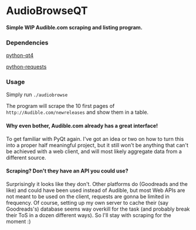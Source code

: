 AudioBrowseQT
=============

#### Simple WIP Audible.com scraping and listing program. ####

### Dependencies ###

[python-qt4](https://www.riverbankcomputing.com/software/pyqt/download)

[python-requests](http://docs.python-requests.org/en/master/user/install/)

### Usage ###

Simply run `./audiobrowse`

The program will scrape the 10 first pages of `http://Audible.com/newreleases` and show them in a table.

#### Why even bother, Audible.com already has a great interface!
To get familiar with PyQt again. I've got an idea or two on how to turn this into a proper
half meaningful project, but it still won't be anything that can't be achieved with a
web client, and will most likely aggregate data from a different source.

#### Scraping? Don't they have an API you could use?
Surprisingly it looks like they don't. Other platforms do (Goodreads and the like) and could have been
used instead of Audible, but most Web APIs are not meant to be used on the client, requests
are gonna be limited in frequency. Of course, setting up my own server to cache their (say
Goodreads's) database seems way overkill for the task (and probably break their ToS in a dozen
different ways). So I'll stay with scraping for the moment :)
